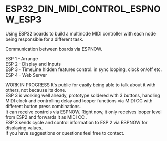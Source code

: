 # ESP32_DIN_MIDI_CONTROL_ESPNOW_ESP3

Using ESP32 boards to build a multinode MIDI controller with each node being responsible for a different task. 

Communication between boards via ESPNOW.

ESP 1 - Arrange <br>
ESP 2 - Display and Inputs <br>
ESP 3 - TimeLine hidden features control: in sync looping, clock on/off etc. <br>
ESP 4 - Web Server <br>

WORK IN PROGRESS
It's public for easily being able to talk about it with others, not because its done. <br>
ESP 3 is working well already, prototype soldered with 3 buttons, handling MIDI clock and controlling delay and looper functions via MIDI CC with different button press combinations. <br>
It can receive controls via ESPNOW. Right now, it only receives looper level from ESP2 and forwards it as MIDI CC .<br>
ESP 3 sends cycle and control information to ESP 2 via ESPNOW for displaying values. <br>
If you have suggestions or questions feel free to contact.
